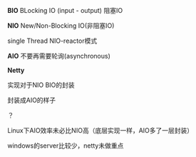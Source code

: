**BIO**
BLocking IO (input - output) 阻塞IO



**NIO**
New/Non-Blocking IO(非阻塞IO)

single Thread
NIO-reactor模式



**AIO**
不要再需要轮询(asynchronous)



**Netty**

实现对于NIO BIO的封装

封装成AIO的样子

？

Linux下AIO效率未必比NIO高（底层实现一样，AIO多了一层封装）

windows的server比较少，netty未做重点